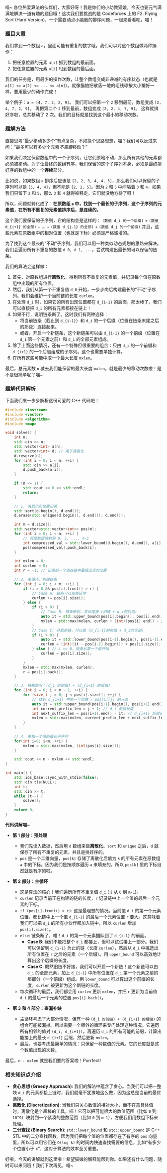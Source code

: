 喵~ 各位热爱算法的伙伴们，大家好呀！我是你们的小助教猫娘，今天也要元气满满地解决一道有趣的题目哦！这次我们要挑战的是 Codeforces 上的 F2. Flying Sort (Hard Version)，一个需要动点小脑筋的排序问题，一起来看看吧，喵！

### 题目大意

我们拿到一个数组 `a`，里面可能有重复的数字哦。我们可以对这个数组做两种操作：
1.  把任意位置的元素 `a[i]` 抓到数组的最前面。
2.  把任意位置的元素 `a[i]` 甩到数组的最后面。

我们的任务是，用最少的操作次数，让整个数组变成非递减的有序状态（也就是 `a[1] <= a[2] <= ... <= a[n]`）。就像猫娘把散落一地的毛线球按大小排好一样，要用最少的动作完成！

举个例子：`a = [4, 7, 2, 2, 9]`。
我们可以把第一个 `2` 移到最前，数组变成 `[2, 4, 7, 2, 9]`。
再把第二个 `2` 移到最前，数组变成 `[2, 2, 4, 7, 9]`。
这样就排好序啦，总共移动了 2 次。我们的目标就是找到这个最小的移动次数。

### 题解方法

直接思考“最少移动多少个”有点复杂，不如换个思路想想，喵？我们可以反过来问：“最多可以有多少个元素*不需要*移动？”

如果我们决定保留数组中的一个子序列，让它们原地不动，那么所有其他的元素都必须被移动。为了让最终的数组有序，我们保留的这个子序列本身，必须是最终排好序的数组中的一个**连续**部分。

比如说，如果数组 `a` 排序后应该是 `[2, 2, 3, 4, 4, 5]`，那么我们可以保留的子序列可以是 `[3, 4, 4]`，但不能是 `[2, 2, 5]`。因为 `2` 和 `5` 中间隔着 `3` 和 `4`，如果我们只留下 `2` 和 `5`，那么 `3` 和 `4` 就得被移走，它们就没地方待了呀！

所以，问题就转化成了：**在原数组 `a` 中，找到一个最长的子序列，这个子序列的元素值，在所有不重复的元素值排序后，是连续的。**

这个我们要保留的子序列，它的结构会是这样的：
`(数值 d_i 的一个后缀)` + `(数值 d_{i+1} 的全部)` + ... + `(数值 d_{j-1} 的全部)` + `(数值 d_j 的一个前缀)`
并且，这些元素在原数组中的相对位置（也就是下标）必须是严格递增的。

为了找到这个最长的“不动”子序列，我们可以用一种类似动态规划的思路来解决。我们会遍历所有不重复的数值 `d_0, d_1, ...`，尝试构建出最长的可以保留的链条。

我们的算法会这样做：
1.  首先，对原数组进行**离散化**，得到所有不重复的元素值，并记录每个值在原数组中出现的所有位置。
2.  然后，我们从第一个不重复值 `d_0` 开始，一步步向后构建最长的“不动”子序列。我们会维护一个当前链的长度 `curlen`。
3.  在处理 `d_i` 时，如果它的所有出现位置都在 `d_{i-1}` 的后面，那太棒了，我们可以直接把 `d_i` 的所有元素都接在链上！
4.  如果不行，说明链条断了。这时我们有两种选择：
    *   将当前链条（截止到 `d_{i-1}`）和 `d_i` 的一个后缀（位置在链条末尾之后的那些）连接起来。
    *   或者，开启一个新链条，这个新链条可以由 `d_{i-1}` 的一个前缀（位置在 `d_i` 第一个元素之前）和 `d_i` 的全部元素组成。
5.  除了上面这些情况，还有一个特殊但很重要的组合：只由 `d_i` 的一个前缀和 `d_{i+1}` 的一个后缀组成的子序列。这个也需要单独计算。
6.  在所有这些可能中取一个最大长度 `mxlen`。

最后，总元素数 `n` 减去我们能保留的最大长度 `mxlen`，就是最少的移动次数啦！是不是很简单呢？喵~

### 题解代码解析

下面我们来一步步解析这份可爱的 C++ 代码吧！

```cpp
#include <iostream>
#include <vector>
#include <algorithm>
#include <map>

void solve() {
    int n;
    std::cin >> n;
    std::vector<int> a(n);
    std::vector<int> d; // 用于离散化
    d.reserve(n);
    for (int i = 0; i < n; ++i) {
        std::cin >> a[i];
        d.push_back(a[i]);
    }

    if (n <= 1) {
        std::cout << 0 << std::endl;
        return;
    }

    // 1. 离散化和位置记录
    std::sort(d.begin(), d.end());
    d.erase(std::unique(d.begin(), d.end()), d.end());

    int m = d.size();
    std::vector<std::vector<int>> pos(m);
    for (int i = 0; i < n; ++i) {
        // 将原数值映射到 0, 1, ..., m-1
        int compressed_val = std::lower_bound(d.begin(), d.end(), a[i]) - d.begin();
        pos[compressed_val].push_back(i);
    }

    int mxlen = 0;
    int curlen = 0;
    int r = -1; // 记录前一个值在链中最后出现的位置

    // 2. 主循环，构建链条
    for (int i = 0; i < m; ++i) {
        if (i > 0 && pos[i].front() > r) {
            // Case A: 链条可以完美延伸
            curlen += pos[i].size();
        } else {
            if (i > 0) {
                // Case B: 链条断裂，尝试连接 (旧链 + d_i的后缀)
                auto it = std::upper_bound(pos[i].begin(), pos[i].end(), r);
                mxlen = std::max(mxlen, curlen + (int)(pos[i].end() - it));
            }
            // Case C: 开启新链，可以是 (d_{i-1}的前缀 + d_i的全部)
            if (i > 0) {
                auto it = std::lower_bound(pos[i-1].begin(), pos[i-1].end(), pos[i].front());
                curlen = (int)(it - pos[i-1].begin()) + pos[i].size();
            } else { // i == 0，链条从第一个值开始
                curlen = pos[i].size();
            }
        }
        mxlen = std::max(mxlen, curlen);
        r = pos[i].back();
    }

    // 3. 特殊情况：(d_i 的前缀) + (d_{i+1} 的后缀)
    for (int i = 0; i < m - 1; ++i) {
        for (size_t j = 0; j < pos[i].size(); ++j) {
            // 找到 d_{i+1} 中第一个位置 > pos[i][j] 的元素
            auto it = std::upper_bound(pos[i+1].begin(), pos[i+1].end(), pos[i][j]);
            int current_prefix_len = j + 1; // d_i 前缀长度
            int next_suffix_len = pos[i+1].end() - it; // d_{i+1} 后缀长度
            mxlen = std::max(mxlen, current_prefix_len + next_suffix_len);
        }
    }
    
    // 4. 单独一个值的最长子序列
    for(int i=0; i<m; ++i) {
        mxlen = std::max(mxlen, (int)pos[i].size());
    }

    std::cout << n - mxlen << std::endl;
}

int main() {
    std::ios_base::sync_with_stdio(false);
    std::cin.tie(NULL);
    int t;
    std::cin >> t;
    while (t--) {
        solve();
    }
    return 0;
}
```

**代码讲解喵~**

*   **第 1 部分：预处理**
    *   我们先读入数据，然后用 `d` 数组来做**离散化**。`sort` 和 `unique` 之后，`d` 就保存了所有不重复的元素，并且是排好序的。
    *   `pos` 是一个二维向量，`pos[k]` 存储了离散化后值为 `k` 的所有元素在原数组 `a` 中的下标。因为我们是按顺序遍历 `a` 来填充的，所以 `pos[k]` 里的下标自然就是有序的啦。

*   **第 2 部分：主循环**
    *   这是算法的核心！我们遍历所有不重复值 `d_i` ( `i` 从 `0` 到 `m-1`)。
    *   `curlen` 记录当前正在构建的链的长度，`r` 记录链中上一个值的最后一个元素的下标。
    *   `if (pos[i].front() > r)`: 这是最理想的情况。当前值 `d_i` 的第一个元素位置，都比链中上一个值 `d_{i-1}` 的最后一个元素位置 `r` 要大。这意味着我们可以把 `d_i` 的所有小伙伴都加入链中，所以 `curlen` 增加 `pos[i].size()`。
    *   `else`: 链条断了，喵！`d_i` 的第一个元素插队到了 `d_{i-1}` 的前面。
        *   **Case B**: 我们不能把整个 `d_i` 都接上，但可以试试接上一部分。我们可以保留到 `d_{i-1}` 为止的链（长度 `curlen`），然后从 `d_i` 中挑选出所有位置在 `r` 之后的元素（一个后缀）。用 `upper_bound` 可以高效地计算出这个后缀的长度。
        *   **Case C**: 既然旧链不好接，我们可以开启一个新链！这个新链可以由 `d_i` 的全部元素，加上 `d_{i-1}` 中所有位置在 `d_i` 第一个元素之前的那部分（一个前缀）组成。用 `lower_bound` 可以算出这个前缀的长度。`curlen` 被更新为这个新链的长度。
    *   每次循环的最后，我们都会用 `curlen` 更新 `mxlen`，并把 `r` 更新为当前值 `d_i` 的最后一个元素的位置 `pos[i].back()`。

*   **第 3 和 4 部分：查漏补缺**
    *   主循环考虑了大部分情况，但有一种 `(d_i 的前缀) + (d_{i+1} 的后缀)` 的组合可能被漏掉。所以需要一个额外的循环来专门处理这种情况。它遍历所有相邻的值对 `(d_i, d_{i+1})`，再遍历 `d_i` 的所有可能的前缀，计算出能接上的最长 `d_{i+1}` 后缀，然后更新 `mxlen`。
    *   最后，也要考虑最简单的情况：只保留一种数值的元素。它的长度就是这个数值出现的次数。

最后，`n - mxlen` 就是我们要的答案啦！Purrfect!

### 相关知识点介绍

*   **贪心思想 (Greedy Approach)**: 我们的解法中蕴含了贪心。当我们可以把一整块 `d_i` 的元素都接上链时，我们就毫不犹豫地这么做，因为这总是当前的最优选择。
*   **离散化 (Discretization)**: 当我们只关心数值的相对大小，而不在意具体值时，离散化是个超棒的工具，喵！它可以把可能很大的数值范围（比如 `0` 到 `10^9`）映射到一个紧凑的整数范围（比如 `0` 到 `m-1`），方便我们用数组下标来处理。
*   **二分查找 (Binary Search)**: `std::lower_bound` 和 `std::upper_bound` 是 C++ STL 中的二分查找函数。因为我们把每个值的位置都存在了有序的 `pos` 向量里，所以可以用它们在 `O(log k)` 的时间内快速查找需要的信息，比如“有多少个位置小于 x”，这对于算法的效率至关重要。

好啦，今天的讲解就到这里啦！希望猫娘的解释能帮到你。如果还有什么问题，随时可以来问哦！我们下次再见，喵~